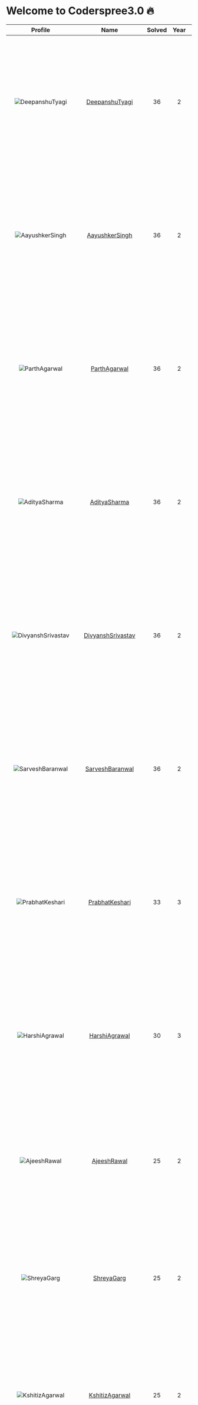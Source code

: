 
Welcome to Coderspree3.0 🔥
==========================
  
  

|Profile|Name|Solved|Year|logs|
| :---: | :---: | :---: | :---: | :---: |
|![DeepanshuTyagi](https://avatars.githubusercontent.com/u/123951725?v=4&s=100)|[DeepanshuTyagi](https://github.com/29deepanshutyagi)|36|2|Completed `15` with minimum `10` in `Week_1`, Completed `10` with minimum `10` in `Week_2`, Completed `11` with minimum `10` in `Week_3`, `Week_4` Folder not found, |
|![AayushkerSingh](https://avatars.githubusercontent.com/u/134710667?v=4&s=100)|[AayushkerSingh](https://github.com/aayushker)|36|2|Completed `15` with minimum `10` in `Week_1`, Completed `10` with minimum `10` in `Week_2`, Completed `11` with minimum `10` in `Week_3`, `Week_4` Folder not found, |
|![ParthAgarwal](https://avatars.githubusercontent.com/u/113423032?v=4&s=100)|[ParthAgarwal](https://github.com/Parth27904)|36|2|Completed `15` with minimum `10` in `Week_1`, Completed `10` with minimum `10` in `Week_2`, Completed `11` with minimum `10` in `Week_3`, `Week_4` Folder not found, |
|![AdityaSharma](https://avatars.githubusercontent.com/u/123371724?v=4&s=100)|[AdityaSharma](https://github.com/adityshrma08)|36|2|Completed `15` with minimum `10` in `Week_1`, Completed `10` with minimum `10` in `Week_2`, Completed `11` with minimum `10` in `Week_3`, `Week_4` Folder not found, |
|![DivyanshSrivastav](https://avatars.githubusercontent.com/u/133378091?v=4&s=100)|[DivyanshSrivastav](https://github.com/Divyansh670)|36|2|Completed `15` with minimum `10` in `Week_1`, Completed `10` with minimum `10` in `Week_2`, Completed `11` with minimum `10` in `Week_3`, `Week_4` Folder not found, |
|![SarveshBaranwal](https://avatars.githubusercontent.com/u/84376218?v=4&s=100)|[SarveshBaranwal](https://github.com/Serve-er)|36|2|Completed `15` with minimum `10` in `Week_1`, Completed `10` with minimum `10` in `Week_2`, Completed `11` with minimum `10` in `Week_3`, `Week_4` Folder not found, |
|![PrabhatKeshari](https://avatars.githubusercontent.com/u/115912907?v=4&s=100)|[PrabhatKeshari](https://github.com/prabhat-04)|33|3|Completed `13` with minimum `10` in `Week_1`, Completed `10` with minimum `10` in `Week_2`, Completed `10` with minimum `10` in `Week_3`, `Week_4` Folder not found, |
|![HarshiAgrawal](https://avatars.githubusercontent.com/u/114180714?v=4&s=100)|[HarshiAgrawal](https://github.com/harshi706)|30|3|Completed `10` with minimum `10` in `Week_1`, Completed `10` with minimum `10` in `Week_2`, Completed `10` with minimum `10` in `Week_3`, `Week_4` Folder not found, |
|![AjeeshRawal](https://avatars.githubusercontent.com/u/118363624?v=4&s=100)|[AjeeshRawal](https://github.com/jeezzzz)|25|2|Completed `15` with minimum `10` in `Week_1`, Completed `10` with minimum `10` in `Week_2`, `Week_3` Folder not found, `Week_4` Folder not found, |
|![ShreyaGarg](https://avatars.githubusercontent.com/u/123856766?v=4&s=100)|[ShreyaGarg](https://github.com/Geek-shreya)|25|2|Completed `15` with minimum `10` in `Week_1`, Completed `10` with minimum `10` in `Week_2`, `Week_3` Folder not found, `Week_4` Folder not found, |
|![KshitizAgarwal](https://avatars.githubusercontent.com/u/64627666?v=4&s=100)|[KshitizAgarwal](https://github.com/ksh1710)|25|2|Completed `15` with minimum `10` in `Week_1`, Completed `10` with minimum `10` in `Week_2`, `Week_3` Folder not found, `Week_4` Folder not found, |
|![PariGupta](https://avatars.githubusercontent.com/u/123859373?v=4&s=100)|[PariGupta](https://github.com/seeeyaa)|25|2|Completed `15` with minimum `10` in `Week_1`, Completed `10` with minimum `10` in `Week_2`, `Week_3` Folder not found, `Week_4` Folder not found, |
|![ArchitAgarwal](https://avatars.githubusercontent.com/u/133382714?v=4&s=100)|[ArchitAgarwal](https://github.com/Junior-Hawk)|25|2|Completed `15` with minimum `10` in `Week_1`, Completed `10` with minimum `10` in `Week_2`, `Week_3` Folder not found, `Week_4` Folder not found, |
|![AnshVerma](https://avatars.githubusercontent.com/u/124695211?v=4&s=100)|[AnshVerma](https://github.com/anshv-dev)|25|2|Completed `15` with minimum `10` in `Week_1`, Completed `10` with minimum `10` in `Week_2`, `Week_3` Folder not found, `Week_4` Folder not found, |
|![AkashTiwari](https://avatars.githubusercontent.com/u/124056373?v=4&s=100)|[AkashTiwari](https://github.com/Akash-Tiwari22)|25|2|Completed `15` with minimum `10` in `Week_1`, Completed `10` with minimum `10` in `Week_2`, `Week_3` Folder not found, `Week_4` Folder not found, |
|![AvantikaSharma](https://avatars.githubusercontent.com/u/123316093?v=4&s=100)|[AvantikaSharma](https://github.com/AvantikaSharma2307)|25|2|Completed `15` with minimum `10` in `Week_1`, Completed `10` with minimum `10` in `Week_2`, `Week_3` Folder not found, `Week_4` Folder not found, |
|![AdityaMohanGupta](https://avatars.githubusercontent.com/u/131016186?v=4&s=100)|[AdityaMohanGupta](https://github.com/Adityacheeze)|19|2|Completed `11` with minimum `10` in `Week_1`, Completed `8` with minimum `10` in `Week_2`, `Week_3` Folder not found, `Week_4` Folder not found, |
|![SatyagyaSingh](https://avatars.githubusercontent.com/u/123818561?v=4&s=100)|[SatyagyaSingh](https://github.com/satyagyasingh)|15|2|Completed `15` with minimum `10` in `Week_1`, `Week_2` Folder not found, `Week_3` Folder not found, `Week_4` Folder not found, |
|![BhaskarPandey](https://avatars.githubusercontent.com/u/71315985?v=4&s=100)|[BhaskarPandey](https://github.com/chikkibum)|15|2|Completed `15` with minimum `10` in `Week_1`, `Week_2` Folder not found, `Week_3` Folder not found, `Week_4` Folder not found, |
|![VikashKumarSwarnkar](https://avatars.githubusercontent.com/u/146004981?v=4&s=100)|[VikashKumarSwarnkar](https://github.com/swarnkarvikash)|15|2|Completed `15` with minimum `10` in `Week_1`, `Week_2` Folder not found, `Week_3` Folder not found, `Week_4` Folder not found, |
|![PraptiSharma](https://avatars.githubusercontent.com/u/123169861?v=4&s=100)|[PraptiSharma](https://github.com/praptisharma28)|15|2|Completed `15` with minimum `10` in `Week_1`, `Week_2` Folder not found, `Week_3` Folder not found, `Week_4` Folder not found, |
|![Nayni](https://avatars.githubusercontent.com/u/132836849?v=4&s=100)|[Nayni](https://github.com/naynisinghal1008)|15|2|Completed `15` with minimum `10` in `Week_1`, `Week_2` Folder not found, `Week_3` Folder not found, `Week_4` Folder not found, |
|![AyushiVarshney](https://avatars.githubusercontent.com/u/124452709?v=4&s=100)|[AyushiVarshney](https://github.com/Ayushi853)|15|2|Completed `15` with minimum `10` in `Week_1`, `Week_2` Folder not found, `Week_3` Folder not found, `Week_4` Folder not found, |
|![GautamAgrahari](https://avatars.githubusercontent.com/u/132156711?v=4&s=100)|[GautamAgrahari](https://github.com/gautam0429)|15|2|Completed `15` with minimum `10` in `Week_1`, `Week_2` Folder not found, `Week_3` Folder not found, `Week_4` Folder not found, |
|![AryanPanwar](https://avatars.githubusercontent.com/u/121965055?v=4&s=100)|[AryanPanwar](https://github.com/chaudharyaryanpanwar)|15|2|Completed `15` with minimum `10` in `Week_1`, `Week_2` Folder not found, `Week_3` Folder not found, `Week_4` Folder not found, |
|![AaradhyaGupta](https://avatars.githubusercontent.com/u/124498201?v=4&s=100)|[AaradhyaGupta](https://github.com/aaradhya2810)|15|2|Completed `15` with minimum `10` in `Week_1`, `Week_2` Folder not found, `Week_3` Folder not found, `Week_4` Folder not found, |
|![SrishtiSingh](https://avatars.githubusercontent.com/u/123953052?v=4&s=100)|[SrishtiSingh](https://github.com/itsrishti)|15|2|Completed `15` with minimum `10` in `Week_1`, `Week_2` Folder not found, `Week_3` Folder not found, `Week_4` Folder not found, |
|![RishuRaj](https://avatars.githubusercontent.com/u/133753604?v=4&s=100)|[RishuRaj](https://github.com/rishuraj1708)|14|2|Completed `14` with minimum `10` in `Week_1`, `Week_2` Folder not found, `Week_3` Folder not found, `Week_4` Folder not found, |
|![PrakhalGupta](https://avatars.githubusercontent.com/u/103833711?v=4&s=100)|[PrakhalGupta](https://github.com/prakhal-gupta)|13|3|Completed `13` with minimum `10` in `Week_1`, `Week_2` Folder not found, `Week_3` Folder not found, `Week_4` Folder not found, |
|![AnoushkaGoel](https://avatars.githubusercontent.com/u/125151652?v=4&s=100)|[AnoushkaGoel](https://github.com/anoushka-10)|12|2|Completed `12` with minimum `10` in `Week_1`, `Week_2` Folder not found, `Week_3` Folder not found, `Week_4` Folder not found, |
|![AmaanLari](https://avatars.githubusercontent.com/u/91714752?v=4&s=100)|[AmaanLari](https://github.com/amaan-lari)|11|3|Completed `11` with minimum `10` in `Week_1`, `Week_2` Folder not found, `Week_3` Folder not found, `Week_4` Folder not found, |
|![RiaBabbar](https://avatars.githubusercontent.com/u/144810359?v=4&s=100)|[RiaBabbar](https://github.com/riababbar4)|10|2|Completed `10` with minimum `10` in `Week_1`, `Week_2` Folder not found, `Week_3` Folder not found, `Week_4` Folder not found, |
|![GarimaShukla](https://avatars.githubusercontent.com/u/106160730?v=4&s=100)|[GarimaShukla](https://github.com/Garima0812S)|10|3|Completed `10` with minimum `10` in `Week_1`, `Week_2` Folder not found, `Week_3` Folder not found, `Week_4` Folder not found, |
|![Shubh](https://avatars.githubusercontent.com/u/118475525?v=4&s=100)|[Shubh](https://github.com/ShubhAgarwal0704)|1|2|Completed `1` with minimum `10` in `Week_1`, `Week_2` Folder not found, `Week_3` Folder not found, `Week_4` Folder not found, |
|![AbhinavRai](https://avatars.githubusercontent.com/u/122885696?v=4&s=100)|[AbhinavRai](https://github.com/AbhinavJD7)|1|2|Completed `1` with minimum `10` in `Week_1`, `Week_2` Folder not found, `Week_3` Folder not found, `Week_4` Folder not found, |
|![KishanAgrawal](https://avatars.githubusercontent.com/u/130860302?v=4&s=100)|[KishanAgrawal](https://github.com/Kishan663)|1|2|Completed `1` with minimum `10` in `Week_1`, `Week_2` Folder not found, `Week_3` Folder not found, `Week_4` Folder not found, |
|![YashasviSaxena](https://avatars.githubusercontent.com/u/122160906?v=4&s=100)|[YashasviSaxena](https://github.com/yashasvisxena)|1|2|Completed `1` with minimum `10` in `Week_1`, `Week_2` Folder not found, `Week_3` Folder not found, `Week_4` Folder not found, |
|![HarshSharma](https://avatars.githubusercontent.com/u/107609071?v=4&s=100)|[HarshSharma](https://github.com/Rannzer)|1|2|Completed `1` with minimum `10` in `Week_1`, `Week_2` Folder not found, `Week_3` Folder not found, `Week_4` Folder not found, |
|![PraveenPrakashPal](https://avatars.githubusercontent.com/u/120311694?v=4&s=100)|[PraveenPrakashPal](https://github.com/Pal-prakash)|1|2|Completed `1` with minimum `10` in `Week_1`, `Week_2` Folder not found, `Week_3` Folder not found, `Week_4` Folder not found, |
|![Rashmi](https://avatars.githubusercontent.com/u/123196933?v=4&s=100)|[Rashmi](https://github.com/MiRa202321)|1|2|Completed `1` with minimum `10` in `Week_1`, `Week_2` Folder not found, `Week_3` Folder not found, `Week_4` Folder not found, |
|![AdityaPachauri](https://avatars.githubusercontent.com/u/103623274?v=4&s=100)|[AdityaPachauri](https://github.com/AdityyaX)|1|3|Completed `1` with minimum `10` in `Week_1`, `Week_2` Folder not found, `Week_3` Folder not found, `Week_4` Folder not found, |
|![kanishka](https://avatars.githubusercontent.com/u/84376218?v=4&s=100)|[kanishka](https://github.com/kanishkasharma1006)|0|94|`Week_1` Folder not found, `Week_2` Folder not found, `Week_3` Folder not found, `Week_4` Folder not found, |
